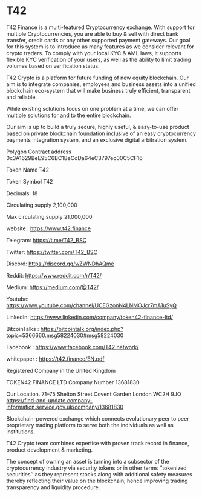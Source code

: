 # T42

T42 Finance is a multi-featured Cryptocurrency exchange. With support for multiple Cryptocurrencies, you are able to buy & sell with direct bank transfer, credit cards or any other supported payment gateways. Our goal for this system is to introduce as many features as we consider relevant for crypto traders. To comply with your local KYC & AML laws, it supports flexible KYC verification of your users, as well as the ability to limit trading volumes based on verification status.

T42 Crypto is a platform for future funding of new equity blockchain. Our aim is to integrate companies, employees and business assets into a unified blockchain eco-system that will make business truly efficient, transparent and reliable.

While existing solutions focus on one problem at a time, we can offer multiple solutions for and to the entire blockchain.

Our aim is up to build a truly secure, highly useful, & easy-to-use product based on private blockchain foundation inclusive of an easy cryptocurrency payments integration system, and an exclusive digital arbitration system.



Polygon Contract address 0x3A1629BeE95C6BC1BeCdDa64eC3797ec00C5CF16

Token Name T42

Token Symbol T42

Decimals: 18

Circulating supply 2,100,000

Max circulating supply 21,000,000

website : https://www.t42.finance

Telegram: https://t.me/T42_BSC

Twitter: https://twitter.com/T42_BSC

Discord: https://discord.gg/wZWNDhAQme

Reddit: https://www.reddit.com/r/T42/

Medium: https://medium.com/@T42/

Youtube: https://www.youtube.com/channel/UCEGzonN4LNMOJcr7mA1uSyQ

LinkedIn: https://www.linkedin.com/company/token42-finance-ltd/

BitcoinTalks : https://bitcointalk.org/index.php?topic=5366660.msg58224030#msg58224030

Facebook : https://www.facebook.com/T42.network/

whitepaper : https://t42.finance/EN.pdf

Registered Company in the United Kingdom

TOKEN42 FINANCE LTD
Company Number 13681830

Our Location. 71–75 Shelton Street Covent Garden London WC2H 9JQ
https://find-and-update.company-information.service.gov.uk/company/13681830

Blockchain-powered exchange which connects evolutionary peer to peer proprietary trading platform to serve both the individuals as well as institutions.

T42 Crypto team combines expertise with proven track record in finance, product development & marketing.

The concept of owning an asset is turning into a subsector of the cryptocurrency industry via security tokens or in other terms ‘’tokenized securities’’ as they represent stocks along with additional safety measures thereby reflecting their value on the blockchain; hence improving trading transparency and liquidity procedure.

